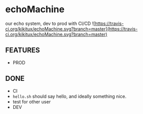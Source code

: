 # echoMachine
our echo system, dev to prod with CI/CD ![https://travis-ci.org/kikitux/echoMachine.svg?branch=master](https://travis-ci.org/kikitux/echoMachine.svg?branch=master)

## FEATURES

- PROD

## DONE
- CI
- `hello.sh` should say hello, and ideally something nice.
- test for other user
- DEV
